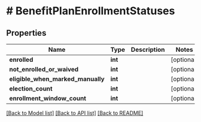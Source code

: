 # # BenefitPlanEnrollmentStatuses

## Properties

Name | Type | Description | Notes
------------ | ------------- | ------------- | -------------
**enrolled** | **int** |  | [optional]
**not_enrolled_or_waived** | **int** |  | [optional]
**eligible_when_marked_manually** | **int** |  | [optional]
**election_count** | **int** |  | [optional]
**enrollment_window_count** | **int** |  | [optional]

[[Back to Model list]](../../README.md#models) [[Back to API list]](../../README.md#endpoints) [[Back to README]](../../README.md)
